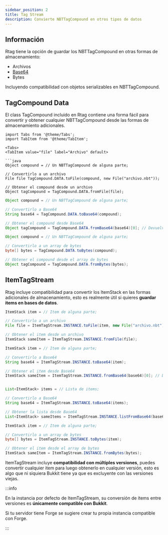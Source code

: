 ```yaml
---
sidebar_position: 2
title: Tag Stream
description: Convierte NBTTagCompound en otros tipos de datos
---
```


## Información

Rtag tiene la opción de guardar los NBTTagCompound en otras formas de almacenamiento:

*  Archivos
*  [Base64](https://en.wikipedia.org/wiki/Base64)
*  Bytes

Incluyendo compatibilidad con objetos serializables en NBTTagCompound.

## TagCompound Data

El class TagCompound incluido en Rtag contiene una forma fácil para convertir y obtener cualquier NBTTagCompound desde las formas de almacenamiento adicionales.

```mdx-code-block
import Tabs from '@theme/Tabs';
import TabItem from '@theme/TabItem';

<Tabs>
<TabItem value="file" label="Archivo" default>

```java
Object compound = // Un NBTTagCompound de alguna parte;

// Convertirlo a un archivo
File file TagCompound.DATA.toFile(compound, new File("archivo.nbt"));

// Obtener el compound desde un archivo
Object tagCompound = TagCompound.DATA.fromFile(file);
```

</TabItem>
<TabItem value="base64" label="Base64">

```java
Object compound = // Un NBTTagCompound de alguna parte;

// Convertirlo a Base64
String base64 = TagCompound.DATA.toBase64(compound);

// Obtener el compound desde Base64
Object tagCompound = TagCompound.DATA.fromBase64(base64)[0]; // Devuelve un array
```

</TabItem>
<TabItem value="bytes" label="Bytes">

```java
Object compound = // Un NBTTagCompound de alguna parte;

// Convertirlo a un array de bytes
byte[] bytes = TagCompound.DATA.toBytes(compound);

// Obtener el compound desde el array de bytes
Object tagCompound = TagCompound.DATA.fromBytes(bytes);
```

</TabItem>
</Tabs>

## ItemTagStream

Rtag incluye compatibilidad para convertir los ItemStack en las formas adicionales de almacenamiento, esto es realmente útil si quieres **guardar items en bases de datos**.

<Tabs>
<TabItem value="file" label="Archivo" default>

```java
ItemStack item = // Item de alguna parte;

// Convertirlo a un archivo
File file = ItemTagStream.INSTANCE.toFile(item, new File("archivo.nbt"));

// Obtener el item desde un archivo
ItemStack sameItem = ItemTagStream.INSTANCE.fromFile(file);
```

</TabItem>
<TabItem value="base64" label="Base64">

```java
ItemStack item = // Item de alguna parte;

// Convertirlo a Base64
String base64 = ItemTagStream.INSTANCE.toBase64(item);

// Obtener el item desde Base64
ItemStack sameItem = ItemTagStream.INSTANCE.fromBase64(base64)[0]; // Devuelve un array


List<ItemStack> items = // Lista de items;

// Convertirlo a Base64
String base64 = ItemTagStream.INSTANCE.toBase64(items);

// Obtener la lista desde Base64
List<ItemStack> sameItems = ItemTagStream.INSTANCE.listFromBase64(base64);
```

</TabItem>
<TabItem value="bytes" label="Bytes">

```java
ItemStack item = // Item de alguna parte;

// Convertirlo a un array de bytes
byte[] bytes = ItemTagStream.INSTANCE.toBytes(item);

// Obtener el item desde el array de bytes
ItemStack sameItem = ItemTagStream.INSTANCE.fromBytes(bytes);
```

</TabItem>
</Tabs>

ItemTagStream incluye **compatibilidad con múltiples versiones**, puedes convertir cualquier item para luego obtenerlo en cualquier versión, esto es algo que ni siquiera Bukkit tiene ya que es excluyente con las versiones viejas.

:::info

En la instancia por defecto de ItemTagStream, su conversión de ítems entre versiones es **únicamente compatible con Bukkit**.

Si tu servidor tiene Forge se sugiere crear tu propia instancia compatible con Forge.

:::